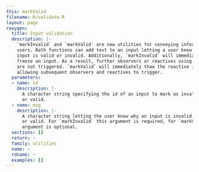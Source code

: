 ```yaml
---
this: markValid
filename: R/validate.R
layout: page
roxygen:
  title: Input validation
  description: |-
    `markInvalid` and `markValid` are new utilities for conveying information to
    users. Both functions can add text to an input letting a user know why an
    input is valid or invalid. Additionally, `markInvalid` will immediately
    freeze an input. As a result, further observers or reactives using the input
    are not triggered. `markValid` will immediately thaw the reactive input, thus
    allowing subsequent observers and reactives to trigger.
  parameters:
  - name: id
    description: |-
      A character string specifying the id of an input to mark as invalid
      or valid.
  - name: msg
    description: |-
      A character string letting the user know why an input is invalid
      or valid. For `markInvalid` this argument is required, for `markValid` the
      argument is optional.
  sections: []
  return: ~
  family: utilities
  name: ~
  rdname: ~
  examples: []
---
```

